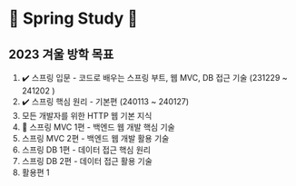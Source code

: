 # 🌱 Spring Study 🌱

## 2023 겨울 방학 목표

1. ✔️ 스프링 입문 - 코드로 배우는 스프링 부트, 웹 MVC, DB 접근 기술 (231229 ~ 241202 ) 
2. ✔️ 스프링 핵심 원리 - 기본편 (240113 ~ 240127)
3. 모든 개발자를 위한 HTTP 웹 기본 지식
4. 🏁 스프링 MVC 1편 - 백엔드 웹 개발 핵심 기술 
5. 스프링 MVC 2편 - 백엔드 웹 개발 활용 기술
6. 스프링 DB 1편 - 데이터 접근 핵심 원리
7. 스프링 DB 2편 - 데이터 접근 활용 기술
8. 활용편 1 
